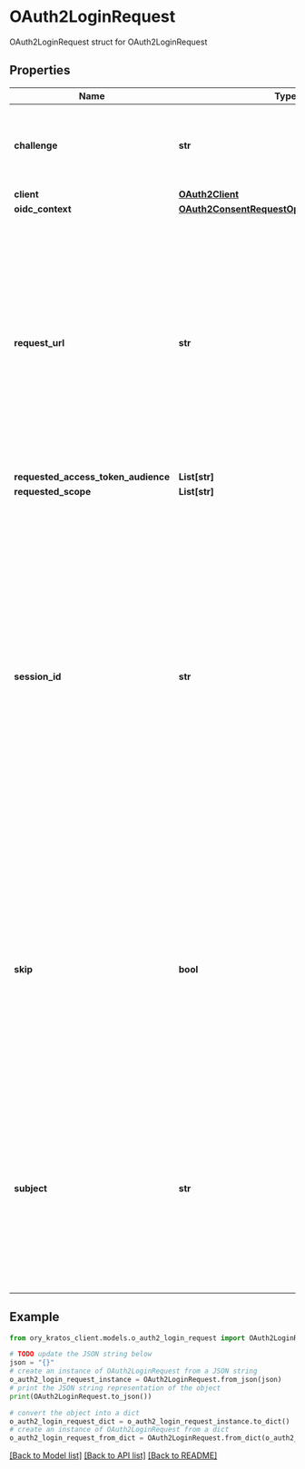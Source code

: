 # OAuth2LoginRequest

OAuth2LoginRequest struct for OAuth2LoginRequest

## Properties

Name | Type | Description | Notes
------------ | ------------- | ------------- | -------------
**challenge** | **str** | ID is the identifier (\\\&quot;login challenge\\\&quot;) of the login request. It is used to identify the session. | [optional] 
**client** | [**OAuth2Client**](OAuth2Client.md) |  | [optional] 
**oidc_context** | [**OAuth2ConsentRequestOpenIDConnectContext**](OAuth2ConsentRequestOpenIDConnectContext.md) |  | [optional] 
**request_url** | **str** | RequestURL is the original OAuth 2.0 Authorization URL requested by the OAuth 2.0 client. It is the URL which initiates the OAuth 2.0 Authorization Code or OAuth 2.0 Implicit flow. This URL is typically not needed, but might come in handy if you want to deal with additional request parameters. | [optional] 
**requested_access_token_audience** | **List[str]** |  | [optional] 
**requested_scope** | **List[str]** |  | [optional] 
**session_id** | **str** | SessionID is the login session ID. If the user-agent reuses a login session (via cookie / remember flag) this ID will remain the same. If the user-agent did not have an existing authentication session (e.g. remember is false) this will be a new random value. This value is used as the \\\&quot;sid\\\&quot; parameter in the ID Token and in OIDC Front-/Back- channel logout. It&#39;s value can generally be used to associate consecutive login requests by a certain user. | [optional] 
**skip** | **bool** | Skip, if true, implies that the client has requested the same scopes from the same user previously. If true, you can skip asking the user to grant the requested scopes, and simply forward the user to the redirect URL.  This feature allows you to update / set session information. | [optional] 
**subject** | **str** | Subject is the user ID of the end-user that authenticated. Now, that end user needs to grant or deny the scope requested by the OAuth 2.0 client. If this value is set and &#x60;skip&#x60; is true, you MUST include this subject type when accepting the login request, or the request will fail. | [optional] 

## Example

```python
from ory_kratos_client.models.o_auth2_login_request import OAuth2LoginRequest

# TODO update the JSON string below
json = "{}"
# create an instance of OAuth2LoginRequest from a JSON string
o_auth2_login_request_instance = OAuth2LoginRequest.from_json(json)
# print the JSON string representation of the object
print(OAuth2LoginRequest.to_json())

# convert the object into a dict
o_auth2_login_request_dict = o_auth2_login_request_instance.to_dict()
# create an instance of OAuth2LoginRequest from a dict
o_auth2_login_request_from_dict = OAuth2LoginRequest.from_dict(o_auth2_login_request_dict)
```
[[Back to Model list]](../README.md#documentation-for-models) [[Back to API list]](../README.md#documentation-for-api-endpoints) [[Back to README]](../README.md)



